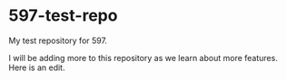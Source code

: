 # 597-test-repo
My test repository for 597.

I will be adding more to this repository as we learn about more features.
Here is an edit.
